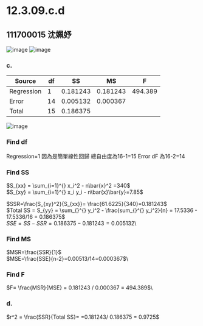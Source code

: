 # 12.3.09.c.d
## 111700015 沈姵妤

![image](https://github.com/HWTeng-Course/202402-Statistics/assets/162779169/1591697a-654b-41ab-85e7-2bb361b3cf60)
![image](https://github.com/HWTeng-Course/202402-Statistics/assets/162779169/f4e5d70f-448d-4979-9b2d-b102fb91f7bc)

### c.

| Source     | df | SS     | MS     | F    |
|------------|----|--------|--------|------|
| Regression | 1  | 0.181243|0.181243 | 494.389 |
| Error      | 14 | 0.005132|0.000367|      |
| Total      | 15| 0.186375|        |      |

![image](https://github.com/HWTeng-Course/202402-Statistics/assets/162779169/7295feb6-06dd-4af4-9062-879b64d56b0c)

### Find df
Regression=1 因為是簡單線性回歸
總自由度為16-1=15
Error dF 為16-2=14 

### Find SS
$S_{xx} = \sum_{i=1}^{} x_i^2 - n\bar{x}^2 =340$\
$S_{xy} = \sum_{i=1}^{} x_i y_i - n\bar{x}\bar{y}=7.85$

$SSR=\frac{S_{xy}^2}{S_{xx}}= \frac{61.6225}{340}=0.181243$\
$Total SS = S_{yy} = \sum_{}^{} y_i^2 - \frac{sum_{}^{} y_i^2}{n} = 17.5336 - 17.5336/16 = 0.186375$\
$SSE = SS - SSR= 0.186375 - 0.181243 = 0.005132$\

### Find MS
$MSR=\frac{SSR}{1}$\
$MSE=\frac{SSE}{n-2}=0.00513/14=0.000367$\
### Find F
$F= \frac{MSR}{MSE} = 0.181243 / 0.000367 = 494.389$\

### d.
$r^2 = \frac{SSR}{Total SS}= =0.181243/ 0.186375 = 0.9725$

